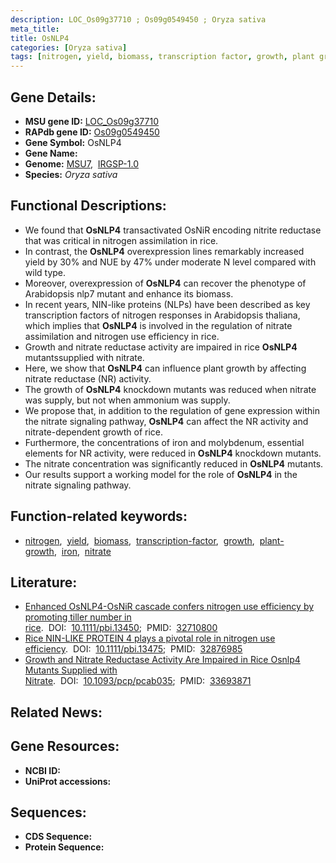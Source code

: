 ```yaml
---
description: LOC_Os09g37710 ; Os09g0549450 ; Oryza sativa
meta_title:
title: OsNLP4
categories: [Oryza sativa]
tags: [nitrogen, yield, biomass, transcription factor, growth, plant growth, iron, nitrate]
---
```


## Gene Details:
- **MSU gene ID:** [LOC_Os09g37710](http://rice.uga.edu/cgi-bin/ORF_infopage.cgi?orf=LOC_Os09g37710)  
- **RAPdb gene ID:** [Os09g0549450](https://rapdb.dna.affrc.go.jp/locus/?name=Os09g0549450)  
- **Gene Symbol:** OsNLP4
- **Gene Name:**
- **Genome:**  [MSU7](http://rice.uga.edu/),&nbsp;&nbsp;[IRGSP-1.0](https://rapdb.dna.affrc.go.jp/download/irgsp1.html)
- **Species:** *Oryza sativa*

## Functional Descriptions:
   - We found that **OsNLP4** transactivated OsNiR encoding nitrite reductase that was critical in nitrogen assimilation in rice.
   - In contrast, the **OsNLP4** overexpression lines remarkably increased yield by 30% and NUE by 47% under moderate N level compared with wild type.
   - Moreover, overexpression of **OsNLP4** can recover the phenotype of Arabidopsis nlp7 mutant and enhance its biomass.
   - In recent years, NIN-like proteins (NLPs) have been described as key transcription factors of nitrogen responses in Arabidopsis thaliana, which implies that **OsNLP4** is involved in the regulation of nitrate assimilation and nitrogen use efficiency in rice.
   - Growth and nitrate reductase activity are impaired in rice **OsNLP4** mutantssupplied with nitrate.
   - Here, we show that **OsNLP4** can influence plant growth by affecting nitrate reductase (NR) activity.
   - The growth of **OsNLP4** knockdown mutants was reduced when nitrate was supply, but not when ammonium was supply.
   - We propose that, in addition to the regulation of gene expression within the nitrate signaling pathway, **OsNLP4** can affect the NR activity and nitrate-dependent growth of rice.
   - Furthermore, the concentrations of iron and molybdenum, essential elements for NR activity, were reduced in **OsNLP4** knockdown mutants.
   - The nitrate concentration was significantly reduced in **OsNLP4** mutants.
   - Our results support a working model for the role of **OsNLP4** in the nitrate signaling pathway.

## Function-related keywords:
   - [nitrogen](/tags/nitrogen/),&nbsp;&nbsp;[yield](/tags/yield/),&nbsp;&nbsp;[biomass](/tags/biomass/),&nbsp;&nbsp;[transcription-factor](/tags/transcription-factor/),&nbsp;&nbsp;[growth](/tags/growth/),&nbsp;&nbsp;[plant-growth](/tags/plant-growth/),&nbsp;&nbsp;[iron](/tags/iron/),&nbsp;&nbsp;[nitrate](/tags/nitrate/)

## Literature:
   - [Enhanced OsNLP4-OsNiR cascade confers nitrogen use efficiency by promoting tiller number in rice](https://www.doi.org/10.1111/pbi.13450).&nbsp;&nbsp;DOI:&nbsp;&nbsp;[10.1111/pbi.13450](https://www.doi.org/10.1111/pbi.13450);&nbsp;&nbsp;PMID:&nbsp;&nbsp;[32710800](https://pubmed.ncbi.nlm.nih.gov/32710800/)
   - [Rice NIN-LIKE PROTEIN 4 plays a pivotal role in nitrogen use efficiency](https://www.doi.org/10.1111/pbi.13475).&nbsp;&nbsp;DOI:&nbsp;&nbsp;[10.1111/pbi.13475](https://www.doi.org/10.1111/pbi.13475);&nbsp;&nbsp;PMID:&nbsp;&nbsp;[32876985](https://pubmed.ncbi.nlm.nih.gov/32876985/)
   - [Growth and Nitrate Reductase Activity Are Impaired in Rice Osnlp4 Mutants Supplied with Nitrate](https://www.doi.org/10.1093/pcp/pcab035).&nbsp;&nbsp;DOI:&nbsp;&nbsp;[10.1093/pcp/pcab035](https://www.doi.org/10.1093/pcp/pcab035);&nbsp;&nbsp;PMID:&nbsp;&nbsp;[33693871](https://pubmed.ncbi.nlm.nih.gov/33693871/)

## Related News:

## Gene Resources:
- **NCBI ID:**  []()
- **UniProt accessions:** [](https://www.uniprot.org/uniprotkb//entry)

## Sequences:
- **CDS Sequence:**
- **Protein Sequence:**
